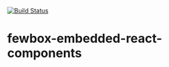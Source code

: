[![Build Status](https://travis-ci.com/FewBox/fewbox-embedded-react-components.svg?branch=master)](https://travis-ci.com/FewBox/fewbox-embedded-react-components)

# fewbox-embedded-react-components
